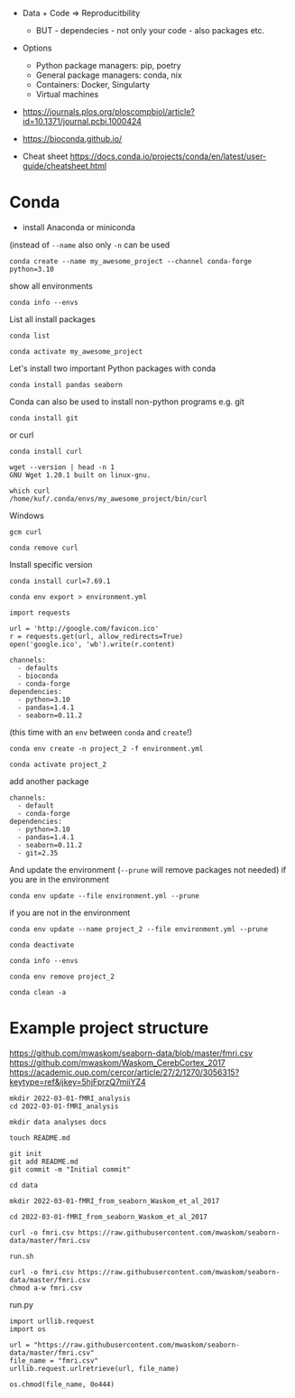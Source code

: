 - Data + Code => Reproducitbility
  - BUT - dependecies - not only your code - also packages etc.

- Options
  - Python package managers: pip, poetry
  - General package managers: conda, nix
  - Containers: Docker, Singularty
  - Virtual machines

- https://journals.plos.org/ploscompbiol/article?id=10.1371/journal.pcbi.1000424 
- https://bioconda.github.io/
- Cheat sheet https://docs.conda.io/projects/conda/en/latest/user-guide/cheatsheet.html

# Conda

- install Anaconda or miniconda


(instead of `--name` also only `-n` can be used
```
conda create --name my_awesome_project --channel conda-forge python=3.10
```

show all environments

```
conda info --envs
```

List all install packages

```
conda list
```

```
conda activate my_awesome_project
```

Let's install two important Python packages with conda

```
conda install pandas seaborn
```

Conda can also be used to install non-python programs e.g. git

```
conda install git
```

or curl

```
conda install curl
```

```
wget --version | head -n 1
GNU Wget 1.20.1 built on linux-gnu.
```

```
which curl
/home/kuf/.conda/envs/my_awesome_project/bin/curl
```

Windows 
```
gcm curl
```

```
conda remove curl
```

Install specific version

```
conda install curl=7.69.1
```

```
conda env export > environment.yml
```


```
import requests

url = 'http://google.com/favicon.ico'
r = requests.get(url, allow_redirects=True)
open('google.ico', 'wb').write(r.content)
```

```
channels:
  - defaults
  - bioconda
  - conda-forge
dependencies:
  - python=3.10
  - pandas=1.4.1
  - seaborn=0.11.2
```


(this time with an `env` between `conda` and `create`!)
```
conda env create -n project_2 -f environment.yml
```

```
conda activate project_2
```

add another package

```
channels:
  - default
  - conda-forge
dependencies:
  - python=3.10
  - pandas=1.4.1
  - seaborn=0.11.2
  - git=2.35
```

And update the environment (`--prune` will remove packages not needed) if you are in the environment
```
conda env update --file environment.yml --prune
```

if you are not in the environment

```
conda env update --name project_2 --file environment.yml --prune
```

```
conda deactivate
```

```
conda info --envs
```

```
conda env remove project_2
```

```
conda clean -a
```


# Example project structure

https://github.com/mwaskom/seaborn-data/blob/master/fmri.csv 
https://github.com/mwaskom/Waskom_CerebCortex_2017
https://academic.oup.com/cercor/article/27/2/1270/3056315?keytype=ref&ijkey=5hjFprzQ7miiYZ4




```
mkdir 2022-03-01-fMRI_analysis
cd 2022-03-01-fMRI_analysis
```

```
mkdir data analyses docs
```

```
touch README.md
```

```
git init
git add README.md
git commit -m "Initial commit"
```

```
cd data
```

```
mkdir 2022-03-01-fMRI_from_seaborn_Waskom_et_al_2017
```

```
cd 2022-03-01-fMRI_from_seaborn_Waskom_et_al_2017
```

```
curl -o fmri.csv https://raw.githubusercontent.com/mwaskom/seaborn-data/master/fmri.csv
```

`run.sh`

```
curl -o fmri.csv https://raw.githubusercontent.com/mwaskom/seaborn-data/master/fmri.csv
chmod a-w fmri.csv
```

run.py
```
import urllib.request
import os

url = "https://raw.githubusercontent.com/mwaskom/seaborn-data/master/fmri.csv"
file_name = "fmri.csv"
urllib.request.urlretrieve(url, file_name)

os.chmod(file_name, 0o444)
```
